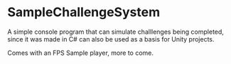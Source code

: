 # SampleChallengeSystem

A simple console program that can simulate challlenges being completed, since it was made in C# can also be used as a basis for Unity projects.

Comes with an FPS Sample player, more to come.

